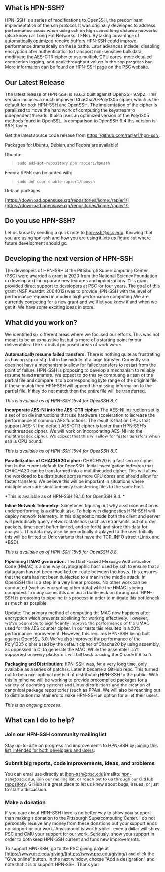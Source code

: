 ## What is HPN-SSH?

HPN-SSH is a series of modifications to OpenSSH, the predominant implementation of the ssh protocol. It was originally developed to address performance issues when using ssh on high speed long distance networks (also known as Long Fat Networks: LFNs). By taking advantage of automatically optimized receive buffers HPN-SSH could improve performance dramatically on these paths. Later advances include; disabling encryption after authentication to transport non-sensitive bulk data, modifying the AES-CTR cipher to use multiple CPU cores, more detailed connection logging, and peak throughput values in the scp progress bar. More information can be found on HPN-SSH page on the PSC website.

## Our Latest Release
The latest release of HPN-SSH is 18.6.2 built against OpenSSH 9.9p2. This version includes a much improved ChaCha20-Poly1305 cipher, which is the default for both HPN-SSH and OpenSSH. The implemtation of the cipher is parallized to move the hard work of computing the keystream to independent threads. It also uses an optimized version of the Poly1305 methods found in OpenSSL. In comparison to OpenSSH 9.4 this version is 59% faster. 

Get the latest source code release from [https://github.com/rapier1/hpn-ssh ](https://github.com/rapier1/hpn-ssh). 

Packages for Ubuntu, Debian, and Fedora are available!  

Ubuntu:

>`sudo add-apt-repository ppa:rapier1/hpnssh`

Fedora RPMs can be added with:
>`sudo dnf copr enable rapier1/hpnssh`

Debian packages:

[https://download.opensuse.org/repositories/home:/rapier1/](https://download.opensuse.org/repositories/home:/rapier1/)

## Do you use HPN-SSH?
Let us know by sending a quick note to [hpn-ssh@psc.edu](mailto:hpn-ssh@psc.edu). Knowing that you are using hpn-ssh and how you are using it lets us figure out where future development should go. 

## Developing the next version of HPN-SSH

The developers of HPN-SSH at the Pittsburgh Supercomputing Center (PSC) were awarded a grant in 2020 from the National Science Foundation to develop and incorporate new features and optimizations. This grant provided direct support to developers at PSC for four years. The goal of this grant (NSF Award#: 2004012) was to provide HPN-SSH with the level of performance required in modern high performance computing. We are currently competing for a new grant and we'll let you know if and when we get it. We have some exciting ideas in store.

## What did you work on?

We identified six different areas where we focused our efforts. This was not meant to be an exhaustive list but is more of a starting point for our deliverables. The six initial proposed areas of work were:

**Automatically resume failed transfers:** There is nothing quite as frustrating as having scp or sftp fail in the middle of a large transfer. Currently ssh does not have a mechanism to allow for failed transfers to restart from the point of failure. HPN-SSH is proposing to develop a mechanism to reliably resume failed transfers. We expect to do this by computing a hash of the partial file and compare it to a corresponding byte range of the original file. If these match then HPN-SSH will append the missing information to the partial file. If they do not match then the entire file will be transferred.

*This is available as of HPN-SSH 15v4 for OpenSSH 8.7.*

**Incorporate AES-NI into the AES-CTR cipher:** The AES-NI instruction set is a set of on die instructions that use hardware acceleration to increase the performance of common AES functions. The result is that on CPUs that support AES-NI the default AES-CTR cipher is faster than HPN-SSH’s multithreaded cipher. We will work on incorporating AES-NI into the multithreaded cipher. We expect that this will allow for faster transfers when ssh is CPU bound.

*This is available as of HPN-SSH 15v4 for OpenSSH 8.7.*

**Parallelization of CHACHA20 cipher:** CHACHA20 is a fast secure cipher that is the current default for OpenSSH. Initial investigation indicates that CHACHA20 can be transformed into a multithreaded cipher. This will allow the workload to be distributed across more CPU cores and should allow for faster transfers. We believe this will be important in situations where multiple users are simultaneously transferring files to the same host.

*This is available as of HPN-SSH 18.1.0 for OpenSSH 9.4. *

**Inline Network Telemetry:** Sometimes figuring out why a ssh connection is underperforming is a difficult task. To help with diagnostics HPN-SSH will deploy network telemetry. In this diagnostic mode both the client and server will periodically query network statistics (such as retransmits, out of order packets, time spent buffer limited, and so forth) and store this data for analysis. This data may also be periodically displayed to the user. Initially this will be limited to Unix variants that have the TCP_INFO struct (Linux and *BSD).

*This is available as of HPN-SSH 15v5 for OpenSSH 8.8.*

**Pipelining HMAC generation:** The Hash-based Message Authentication Code (HMAC) is a one way cryptographic hash used by ssh to ensure that a datagram has not been modified en-route between the hosts. This ensures that the data has not been subjected to a man in the middle attack. In OpenSSH this is a step in a very linear process. No other work can be conducted (such as encrypting other data) while the HMAC is being computed. In many cases this can act a bottleneck on throughput. HPN-SSH is proposing to pipeline this process in order to mitigate this bottleneck as much as possible.

Update: The primary method of computing the MAC now happens after encryption which prevents pipelining for working effectively. However, we've been able to significantly improve the performance of the UMAC used for the AES counter cipher. In our tests this resulted in a 20% performance improvement. However, this requires HPN-SSH being bult against OpenSSL 3.0. We've also improved the performance of the Poly1305 cipher used by the default cipher of Chacha20 by using assembly, as oppessed to C, to generate the MAC. While the assembler isn't supported on every platform it will fall back to using the C code if it isn't. 

**Packaging and Distribution:** HPN-SSH was, for a very long time, only available as a series of patches. Later it became a GitHub repo. This turned out to be a non-optimal method of distributing HPN-SSH to the public. With this in mind we will be working to provide precompiled packages for a variety of operating systems and Linux distributions and the creation of canonical package repositories (such as PPAs). We will also be reaching out to distribution maintainers to make HPN-SSH an option for all of their users.

*This is an ongoing process.*

## What can I do to help? 

### Join our HPN-SSH community mailing list 

Stay up-to-date on progress and improvements to HPN-SSH by [joining this list, intended for both developers and users](https://lists.psc.edu/mailman/listinfo/hpnssh-community).

### Submit big reports, code improvements, ideas, and problems
You can email use directly at [hpn-ssh@psc.edu](mailto: hpn-ssh@psc.edu), join our mailing list, or reach out to us through our [GitHub repository](https://github.com/rapier1/hpn-ssh). GitHub is a great place to let us know about bugs, issues, or just to start a discussion. 

### Make a donation

If you care about HPN-SSH there is no better way to show your support than making a donation to the Pittsburgh Supercomputing Center. I do not personally receive any money from these donations but your support ends up supporting our work. Any amount is worth while - even a dollar will show PSC and CMU your support for our work. Seriously, show your support in order to both keep HPN-SSH current and fund new improvements.

To support HPN-SSH, go to the PSC giving page at [https://www.psc.edu/giving/](https://www.psc.edu/giving/) and click the "Give online" button. In the next window, choose "Add a designation" and note that it is to support HPN-SSH. Thank you!
